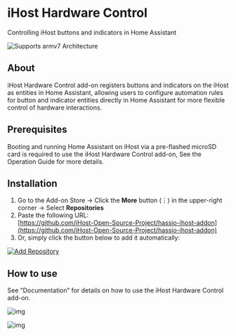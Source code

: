 # iHost Hardware Control

Controlling iHost buttons and indicators in Home Assistant

 ![Supports armv7 Architecture](https://img.shields.io/badge/armv7-yes-green.svg)

## About

iHost Hardware Control add-on registers buttons and indicators on the iHost as entities in Home Assistant, allowing users to configure automation rules for button and indicator entities directly in Home Assistant for more flexible control of hardware interactions.

## Prerequisites 

Booting and running Home Assistant on iHost via a pre-flashed microSD card is required to use the iHost Hardware Control add-on, See the Operation Guide for more details. 

## Installation
1. Go to the Add-on Store → Click the **More** button (⋮) in the upper-right corner → Select **Repositories**  
2. Paste the following URL:  
   [https://github.com/iHost-Open-Source-Project/hassio-ihost-addon](https://github.com/iHost-Open-Source-Project/hassio-ihost-addon)  
3. Or, simply click the button below to add it automatically:

[![Add Repository](https://my.home-assistant.io/badges/supervisor_add_addon_repository.svg)](https://my.home-assistant.io/redirect/supervisor_add_addon_repository/?repository_url=https%3A%2F%2Fgithub.com%2FiHost-Open-Source-Project%2Fhassio-ihost-addon)

## How to use

See “Documentation” for details on how to use the iHost Hardware Control add-on.

![img](https://raw.githubusercontent.com/iHost-Open-Source-Project/hassio-ihost-addon/master/hassio-ihost-hardware-control/images/buttons_device.png)

![img](https://raw.githubusercontent.com/iHost-Open-Source-Project/hassio-ihost-addon/master/hassio-ihost-hardware-control/images/indicators_device.png)

